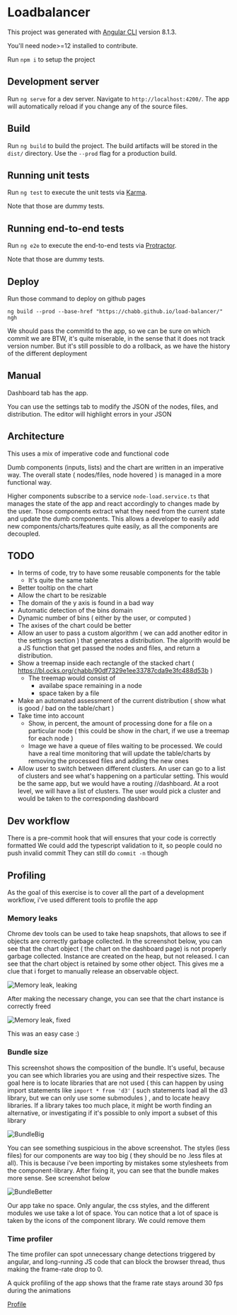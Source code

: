 # Loadbalancer

This project was generated with [Angular CLI](https://github.com/angular/angular-cli) version 8.1.3.

You'll need node>=12 installed to contribute.

Run `npm i` to setup the project

## Development server

Run `ng serve` for a dev server. Navigate to `http://localhost:4200/`. The app will automatically reload if you change any of the source files.

## Build

Run `ng build` to build the project. The build artifacts will be stored in the `dist/` directory. Use the `--prod` flag for a production build.

## Running unit tests

Run `ng test` to execute the unit tests via [Karma](https://karma-runner.github.io).

Note that those are dummy tests.

## Running end-to-end tests

Run `ng e2e` to execute the end-to-end tests via [Protractor](http://www.protractortest.org/).

Note that those are dummy tests.

## Deploy

Run those command to deploy on github pages

```
ng build --prod --base-href "https://chabb.github.io/load-balancer/"
ngh
```

We should pass the commitId to the app, so we can be sure on which commit we are
BTW, it's quite miserable, in the sense that it does not track version number. But it's still
possible to do a rollback, as we have the history of the different deployment

## Manual

Dashboard tab has the app.

You can use the settings tab to modify the JSON of the nodes, files, and distribution.
The editor will highlight errors in your JSON

## Architecture

This uses a mix of imperative code and functional code

Dumb components (inputs, lists) and the chart are written in an imperative way. The overall state
( nodes/files, node hovered ) is managed in a more functional way.

Higher components subscribe to a service `node-load.service.ts` that manages the state of the app and react accordingly
to changes made by the user. Those components extract what they need from the current state and update the dumb components.
This allows a developer to easily add new components/charts/features quite
easily, as all the components are decoupled.

## TODO

- In terms of code, try to have some reusable components for the table
  - It's quite the same table
- Better tooltip on the chart
- Allow the chart to be resizable
- The domain of the y axis is found in a bad way
- Automatic detection of the bins domain
- Dynamic number of bins ( either by the user, or computed )
- The axises of the chart could be better
- Allow an user to pass a custom algorithm ( we can add another editor in the settings section )
  that generates a distribution. The algorith would be a JS function that get passed the nodes and files, and
  return a distribution.
- Show a treemap inside each rectangle of the stacked chart ( https://bl.ocks.org/chabb/90df7329e1ee33787cda9e3fc488d53b )
  - The treemap would consist of
    - availabe space remaining in a node
    - space taken by a file
- Make an automated assessment of the current distribution ( show what is good / bad on the table/chart )
- Take time into account
  - Show, in percent, the amount of processing done for a file on a particular node
    ( this could be show in the chart, if we use a treemap for each node )
  - Image we have a queue of files waiting to be processed. We could have a real time
    monitoring that will update the table/charts by removing the processed files and adding the
    new ones
- Allow user to switch between different clusters. An user can go to a list of clusters and
  see what's happening on a particular setting. This would be the same app, but we
  would have a routing /<clusterId>/dashboard. At a root level, we will have a list
  of clusters. The user would pick a cluster and would be taken to the corresponding
  dashboard

## Dev workflow

There is a pre-commit hook that will ensures that your code is correctly formatted
We could add the typescript validation to it, so people could no push invalid commit
They can still do `commit -n` though

## Profiling

As the goal of this exercise is to cover all the part of a development workflow, i've used
different tools to profile the app

### Memory leaks

Chrome dev tools can be used to take heap snapshots, that allows to see if objects are correctly
garbage collected.
In the screenshot below, you can see that the chart object ( the chart on the dashboard page)
is not properly garbage collected. Instance are created on the heap, but not released. I
can see that the chart object is retained by some other object. This gives
me a clue that i forget to manually release an observable object.

![Memory leak, leaking](https://raw.github.com/chabb/load-balancer/master/images/leak-leaking.png)

After making the necessary change, you can see that the chart instance is correctly freed

![Memory leak, fixed](https://raw.github.com/chabb/load-balancer/master/images/leak-fixed.png)

This was an easy case :)

### Bundle size

This screenshot shows the composition of the bundle. It's useful, because you can see which libraries you are using and
their respective sizes. The goal here is to locate libraries that are not used ( this can happen by using import
statements like `import * from 'd3'` ( such statements load all the d3 library, but we can only use some submodules ) , and to locate heavy libraries. If a library takes too much place, it might
be worth finding an alternative, or investigating if it's possible to only import a subset of this library

![BundleBig](https://raw.github.com/chabb/load-balancer/master/images/bigbundle.png)

You can see something suspicious in the above screenshot. The styles (less files) for
our components are way too big ( they should be no .less files at all). This is because i've been importing by mistakes some
stylesheets from the component-library. After fixing it, you can see that the bundle
makes more sense. See screenshot below

![BundleBetter](https://raw.github.com/chabb/load-balancer/master/images/good_bundle.png)

Our app take no space. Only angular, the css styles, and the different modules we use take a lot of space. You can notice
that a lot of space is taken by the icons of the component library. We could remove them

### Time profiler

The time profiler can spot unnecessary change detections triggered by angular, and long-running JS code that can block the
browser thread, thus making the frame-rate drop to 0.

A quick profiling of the app shows that the frame rate stays around 30 fps during
the animations

[Profile](notthereyet)
